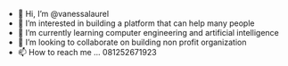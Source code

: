 - 👋 Hi, I’m @vanessalaurel
- 👀 I’m interested in building a platform that can help many people
- 🌱 I’m currently learning computer engineering and artificial intelligence
- 💞️ I’m looking to collaborate on building non profit organization 
- 📫 How to reach me ... 081252671923

<!---
vanessalaurel/vanessalaurel is a ✨ special ✨ repository because its `README.md` (this file) appears on your GitHub profile.
You can click the Preview link to take a look at your changes.
--->
